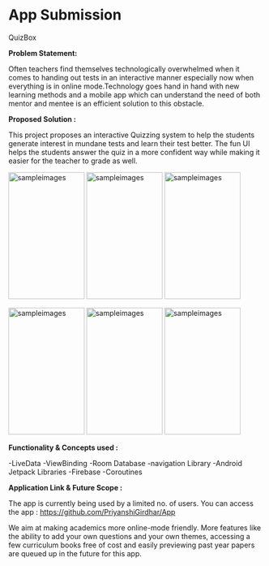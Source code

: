 # App Submission

QuizBox

<b> Problem Statement: </b>

Often teachers find themselves technologically overwhelmed when it comes to handing out tests in an interactive manner especially now when everything is in online mode.Technology  goes hand in hand with new learning methods and a mobile app which can understand the need of both mentor and mentee is an efficient solution to this obstacle.

<b> Proposed Solution : </b>

This project proposes an interactive Quizzing system to help the students generate interest in mundane tests and learn their test better. The fun UI helps the students answer the quiz in a more confident way while making it easier for the teacher to grade as well. 

<img width="150" height="250" alt="sampleimages" src="https://i.postimg.cc/y80hPMwH/1.jpg">  <img width="150" height="250" alt="sampleimages" src="https://i.postimg.cc/PqtDMPWW/2.jpg">  <img width="150" height="250" alt="sampleimages" src="https://i.postimg.cc/rFXNryPJ/3.jpg">

<img width="150" height="250" alt="sampleimages" src="https://i.postimg.cc/LXgjJGkw/4.jpg">  <img width="150" height="250" alt="sampleimages" src="https://i.postimg.cc/g0nZ717j/5.jpg">  <img width="150" height="250" alt="sampleimages" src="https://i.postimg.cc/jqzJBHMH/6.jpg">
    	  	
<b> Functionality & Concepts used : </b>

-LiveData
-ViewBinding
-Room Database
-navigation Library
-Android Jetpack Libraries
-Firebase
-Coroutines

<b> Application Link & Future Scope : </b>

The app is currently being used by a limited no. of users. You can access the app : https://github.com/PriyanshiGirdhar/App

We aim at making academics more online-mode friendly. More features like the ability to add your own questions and your own themes, accessing a few curriculum books free of cost and easily previewing past year papers are queued up in the future for this app.
